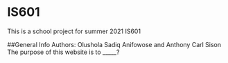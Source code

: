 # IS601
This is a school project for summer 2021 IS601


##General Info
Authors: Olushola Sadiq Anifowose and Anthony Carl Sison
The purpose of this website is to _____? 
